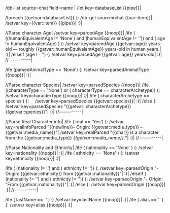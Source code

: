 /db-list source=chat field=name |
/let key=databaseList {{pipe}}|

/foreach {{getvar::databaseList}} {:
	/db-get source=chat {{var::item}}| 
	/setvar key={{var::item}} {{pipe}}|
:}|

//Parse character Age|
/setvar key=parcedAge {{noop}}|
/ife ( ((humanEquivalentAge != 'None') and (humanEquivalentAge != '')) and ( age != humanEquivalentAge) ) {:
	/setvar key=parcedAge {{getvar::age}} years-old — roughly {{getvar::humanEquivalentAge}} years-old in human years.|
:}|
/elseif (age != '') {:
	/setvar key=parcedAge {{getvar::age}} years-old|
:}|
//-----------|

/ife (parsedAnimalType == 'None') {:
	/setvar key=parsedAnimalType {{noop}}|
:}|


//Parse character Species|
/setvar key=parsedSpecies {{noop}}|
/ife ((characterType == 'None') or ( characterType ==  characterArchetype)) {:
	/setvar key=characterType {{noop}}|
:}|
/ife ( characterArchetype == species ) {:
    /setvar key=parsedSpecies {{getvar::species}}|
:}|
/else {:
	/setvar key=parsedSpecies "{{getvar::characterArchetype}} {{getvar::species}}"|
:}|
//-----------|

//Parse Real Character info|
/ife ( real == 'Yes') {:
	/setvar key=realInfoParced "{{newline}}- Origin: {{getvar::media_type}} – {{getvar::media_name}}"|
	/setvar key=realParced "{{char}} is a character from the {{getvar::media_type}} _{{getvar::media_name}}._"|
:}|
//-----------|

//Parse Nationality and Ethnicity|
/ife ( nationality == 'None' ) {:
	/setvar key=nationality {{noop}}|
:}|
/ife ( ethnicity == 'None' ) {:
	/setvar key=ethnicity {{noop}}|
:}|

/ife ( (nationality != '') and ( ethnicity != '')) {:
	/setvar key=parsedOrigin "- Origin: {{getvar::ethnicity}} from {{getvar::nationality}}"|
:}|
/elseif ( (nationality != '') and ( ethnicity != '')) {:
	/setvar key=parsedOrigin "- Origin: "From {{getvar::nationality}}"|
:}|
/else {:
	/setvar key=parsedOrigin {{noop}}|
:}|
//-----------|


/ife ( lastName == '' ) {:
	/setvar key=lastName {{noop}}|
:}|
/ife ( alias == '' ) {:
	/setvar key=alias {{noop}}|
:}|